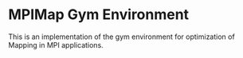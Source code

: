# MPIMap Gym Environment
This is an implementation of the gym environment for optimization of Mapping in MPI applications. 
